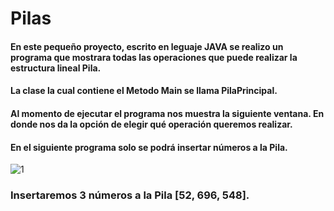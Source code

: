 # Pilas

####  En este pequeño proyecto, escrito en leguaje JAVA se realizo un programa que mostrara todas las operaciones que puede realizar la estructura lineal Pila.
#### La clase la cual contiene el Metodo Main se llama PilaPrincipal.

#### Al momento de ejecutar el programa nos muestra la siguiente ventana. En donde nos da la opción de elegir qué operación queremos realizar.

#### En el siguiente programa solo se podrá insertar números a la Pila.

![1](https://user-images.githubusercontent.com/71052252/97523934-133da680-1969-11eb-83aa-5b2442b11d2d.png)

### Insertaremos 3 números a la Pila [52, 696, 548]. 



